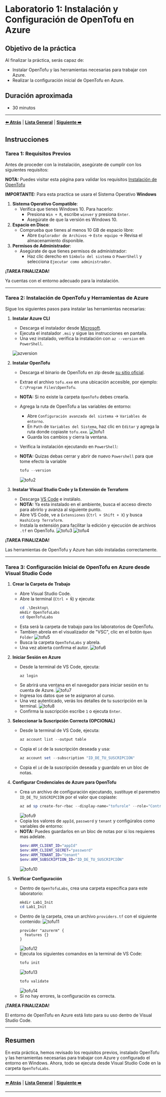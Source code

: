 # Laboratorio 1: Instalación y Configuración de OpenTofu en Azure

## Objetivo de la práctica

Al finalizar la práctica, serás capaz de:

- Instalar OpenTofu y las herramientas necesarias para trabajar con Azure.
- Realizar la configuración inicial de OpenTofu en Azure.

## Duración aproximada

- 30 minutos

---

**[⬅️ Atrás](https://netec-mx.github.io/OPE_TOF_EES1/Cap%C3%ADtulo4/lab4.html)** | **[Lista General](https://netec-mx.github.io/OPE_TOF_EES1/)** | **[Siguiente ➡️](https://netec-mx.github.io/OPE_TOF_EES1/Cap%C3%ADtulo2/lab2.html)**

## Instrucciones

### Tarea 1: Requisitos Previos

Antes de proceder con la instalación, asegúrate de cumplir con los siguientes requisitos:

**NOTA:** Puedes visitar esta página para validar los requisitos [Instalación de OpenTofu](https://opentofu.org/docs/intro/install/)

**IMPORTANTE:** Para esta practica se usara el Sistema Operativo **Windows**

1. **Sistema Operativo Compatible**: 
   - Verifica que tienes Windows 10. Para hacerlo:
     - Presiona `Win + R`, escribe `winver` y presiona `Enter`.
     - Asegúrate de que la versión es Windows 10.
2. **Espacio en Disco**: 
   - Comprueba que tienes al menos 10 GB de espacio libre:
     - Abre `Explorador de Archivos` → `Este equipo` → Revisa el almacenamiento disponible.
3. **Permisos de Administrador**: 
   - Asegúrate de que tienes permisos de administrador:
     - Haz clic derecho en `Símbolo del sistema` o `PowerShell` y selecciona `Ejecutar como administrador`.

**¡TAREA FINALIZADA!**

Ya cuentas con el entorno adecuado para la instalación.

---

### Tarea 2: Instalación de OpenTofu y Herramientas de Azure

Sigue los siguientes pasos para instalar las herramientas necesarias:

1. **Instalar Azure CLI**
   - Descarga el instalador desde [Microsoft](https://aka.ms/installazurecliwindows).
   - Ejecuta el instalador `.msi` y sigue las instrucciones en pantalla.
   - Una vez instalado, verifica la instalación con `az --version` en `PowerShell`.

   ![azversion](../images/lab1/img1.png)

2. **Instalar OpenTofu**
   - Descarga el binario de OpenTofu en zip desde [su sitio oficial](https://github.com/opentofu/opentofu/releases/download/v1.9.0/tofu_1.9.0_windows_386.zip).
   - Extrae el archivo `tofu.exe` en una ubicación accesible, por ejemplo: `C:\Program Files\OpenTofu`.
   - **NOTA:** Si no existe la carpeta `OpenTofu` debes crearla.
   - Agrega la ruta de OpenTofu a las variables de entorno:
     - Abre `Configuración avanzada del sistema` → `Variables de entorno`.
     - En `Path` de `Variables del Sistema`, haz clic en `Editar` y agrega la ruta donde copiaste `tofu.exe`.
     ![tofu1](../images/lab1/img2.png)
     - Guarda los cambios y cierra la ventana.
   - Verifica la instalación ejecutando en `PowerShell`:
   - **NOTA:** Quizas debas cerrar y abrir de nuevo `Powershell` para que tome efecto la variable

     ```powershell
     tofu --version
     ```

     ![tofu2](../images/lab1/img3.png)
3. **Instalar Visual Studio Code y la Extensión de Terraform**
   - Descarga [VS Code](https://code.visualstudio.com/) e instálalo.
   - **NOTA:** Ya esta instalado en el ambiente, busca el acceso directo para abrirlo y avanza al siguiente punto.
   - Abre VS Code, ve a `Extensiones` (`Ctrl + Shift + X`) y busca `HashiCorp Terraform`.
   - Instala la extensión para facilitar la edición y ejecución de archivos `.tf` en OpenTofu.
   ![tofu3](../images/lab1/img4.png)
   ![tofu4](../images/lab1/img5.png)

**¡TAREA FINALIZADA!**

Las herramientas de OpenTofu y Azure han sido instaladas correctamente.

---

### Tarea 3: Configuración Inicial de OpenTofu en Azure desde Visual Studio Code

1. **Crear la Carpeta de Trabajo**
   - Abre Visual Studio Code.
   - Abre la terminal (`Ctrl + Ñ`) y ejecuta:
     ```powershell
     cd .\Desktop\
     mkdir OpenTofuLabs
     cd OpenTofuLabs
     ```
   - Esta será la carpeta de trabajo para los laboratorios de OpenTofu.
   - Tambien abrela en el visualizador de "VSC", clic en el botón `Open Folder`
   ![tofu5](../images/lab1/img6.png)
   - Busca la carpeta `OpenTofuLabs` y abrela.
   - Una vez abierta confirma el autor.
   ![tofu6](../images/lab1/img7.png)

2. **Iniciar Sesión en Azure**
   - Desde la terminal de VS Code, ejecuta:
     ```powershell
     az login
     ```
   - Se abrirá una ventana en el navegador para iniciar sesión en tu cuenta de Azure.
   ![tofu7](../images/lab1/img8.png)
   - Ingresa los datos que se te asignaron al curso.
   - Una vez autenticado, verás los detalles de tu suscripción en la terminal.
   ![tofu8](../images/lab1/img9.png)
   - Confirma la suscripción escribe `1` o ejecuta `Enter`.

3. **Seleccionar la Suscripción Correcta (OPCIONAL)**
   - Desde la terminal de VS Code, ejecuta:
     ```powershell
     az account list --output table
     ```
   - Copia el `id` de la suscripción deseada y usa:
     ```powershell
     az account set --subscription "ID_DE_TU_SUSCRIPCIÓN"
     ```
    - Copia el `id` de la suscripción deseada y guardalo en un bloc de notas.

4. **Configurar Credenciales de Azure para OpenTofu**
   - Crea un archivo de configuración ejecutando, sustituye el paremetro `ID_DE_TU_SUSCRIPCIÓN` por el valor que copiaste:
     ```powershell
     az ad sp create-for-rbac --display-name="tofurole" --role="Contributor" --scopes="/subscriptions/ID_DE_TU_SUSCRIPCIÓN"
     ```
     ![tofu9](../images/lab1/img10.png)
   - Copia los valores de `appId`, `password` y `tenant` y configúralos como variables de entorno:
   - **NOTA:** Puedes guardarlos en un bloc de notas por si los requieres mas adelate.
     ```powershell
     $env:ARM_CLIENT_ID="appId"
     $env:ARM_CLIENT_SECRET="password"
     $env:ARM_TENANT_ID="tenant"
     $env:ARM_SUBSCRIPTION_ID="ID_DE_TU_SUSCRIPCIÓN"
     ```
     ![tofu10](../images/lab1/img11.png)
5. **Verificar Configuración**
   - Dentro de `OpenTofuLabs`, crea una carpeta específica para este laboratorio:
     ```powershell
     mkdir Lab1_Init
     cd Lab1_Init
     ```
   - Dentro de la carpeta, crea un archivo `providers.tf` con el siguiente contenido:
   ![tofu11](../images/lab1/img12.png)
     ```hcl
     provider "azurerm" {
       features {}
     }
     ```
     ![tofu12](../images/lab1/img13.png)
   - Ejecuta los siguientes comandos en la terminal de VS Code:
     ```powershell
     tofu init
     ```
     ![tofu13](../images/lab1/img14.png)
     ```powershell
     tofu validate
     ```
     ![tofu14](../images/lab1/img15.png)
   - Si no hay errores, la configuración es correcta.

**¡TAREA FINALIZADA!**

El entorno de OpenTofu en Azure está listo para su uso dentro de Visual Studio Code.

---

## Resumen

En esta práctica, hemos revisado los requisitos previos, instalado OpenTofu y las herramientas necesarias para trabajar con Azure y configurado el entorno en Windows. Ahora, todo se ejecuta desde Visual Studio Code en la carpeta `OpenTofuLabs`.

---

**[⬅️ Atrás](https://netec-mx.github.io/OPE_TOF_EES1/Cap%C3%ADtulo4/lab4.html)** | **[Lista General](https://netec-mx.github.io/README.md)** | **[Siguiente ➡️](https://netec-mx.github.io/OPE_TOF_EES1/Cap%C3%ADtulo2/lab2.html)**

---
